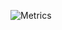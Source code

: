 ![Metrics](https://metrics.lecoq.io/okniceman?template=classic&achievements=1&lines=1&introduction=1&activity=1&starlists=1&base.indepth=false&activity.limit=5&activity.load=300&activity.days=14&activity.visibility=all&activity.timestamps=false&activity.filter=all&achievements.threshold=C&achievements.secrets=true&achievements.display=compact&achievements.limit=0&introduction.title=true&starlists.limit=2&starlists.limit.repositories=2&starlists.languages=false&starlists.limit.languages=8&starlists.shuffle.repositories=true&config.timezone=Europe%2FMoscow)
